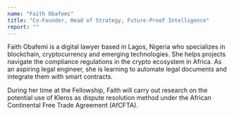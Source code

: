```yaml
---
name: "Faith Obafemi"
title: "Co-Founder, Head of Strategy, Future-Proof Intelligence"
report: ""
---
```


Faith Obafemi is a digital lawyer based in Lagos, Nigeria who specializes in blockchain, cryptocurrency and emerging technologies. She helps projects navigate the compliance regulations in the crypto ecosystem in Africa. As an aspiring legal engineer, she is learning to automate legal documents and integrate them with smart contracts.

During her time at the Fellowship, Faith will carry out research on the potential use of Kleros as dispute resolution method under the African Continental Free Trade Agreement (AfCFTA).
